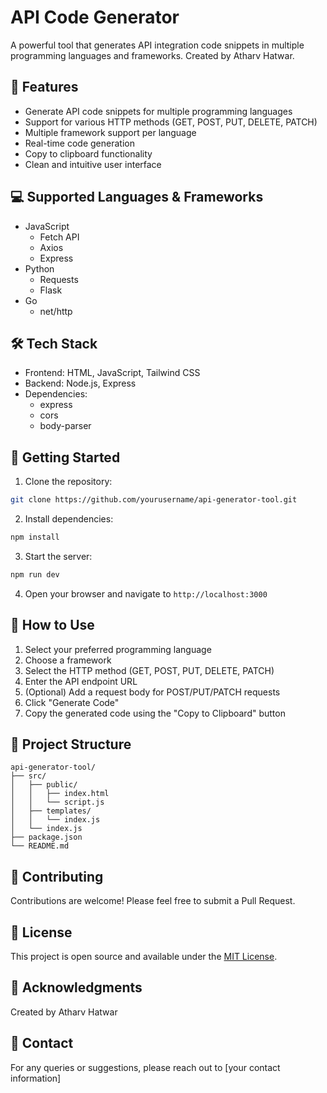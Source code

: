 # API Code Generator

A powerful tool that generates API integration code snippets in multiple programming languages and frameworks. Created by Atharv Hatwar.

## 🚀 Features

- Generate API code snippets for multiple programming languages
- Support for various HTTP methods (GET, POST, PUT, DELETE, PATCH)
- Multiple framework support per language
- Real-time code generation
- Copy to clipboard functionality
- Clean and intuitive user interface

## 💻 Supported Languages & Frameworks

- JavaScript
  - Fetch API
  - Axios
  - Express
- Python
  - Requests
  - Flask
- Go
  - net/http

## 🛠️ Tech Stack

- Frontend: HTML, JavaScript, Tailwind CSS
- Backend: Node.js, Express
- Dependencies:
  - express
  - cors
  - body-parser

## 🚀 Getting Started

1. Clone the repository:
```bash
git clone https://github.com/yourusername/api-generator-tool.git
```

2. Install dependencies:
```bash
npm install
```

3. Start the server:
```bash
npm run dev
```

4. Open your browser and navigate to `http://localhost:3000`

## 🎯 How to Use

1. Select your preferred programming language
2. Choose a framework
3. Select the HTTP method (GET, POST, PUT, DELETE, PATCH)
4. Enter the API endpoint URL
5. (Optional) Add a request body for POST/PUT/PATCH requests
6. Click "Generate Code"
7. Copy the generated code using the "Copy to Clipboard" button

## 📁 Project Structure

```
api-generator-tool/
├── src/
│   ├── public/
│   │   ├── index.html
│   │   └── script.js
│   ├── templates/
│   │   └── index.js
│   └── index.js
├── package.json
└── README.md
```

## 🤝 Contributing

Contributions are welcome! Please feel free to submit a Pull Request.

## 📝 License

This project is open source and available under the [MIT License](LICENSE).

## 🙏 Acknowledgments

Created by Atharv Hatwar

## 📧 Contact

For any queries or suggestions, please reach out to [your contact information]